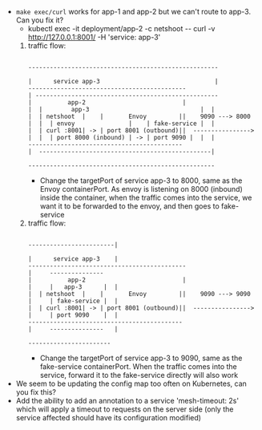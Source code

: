 * `make exec/curl` works for app-1 and app-2 but we can't route to app-3. Can you fix it?
  * kubectl exec -it deployment/app-2 -c netshoot  -- curl -v http://127.0.0.1:8001/  -H 'service: app-3'
  1. 
     traffic flow:
       ```
                                                                       -----------------------------------------------------
                                                                       |      service app-3                                |
       --------------------------------------------                    | ---------------------------------------------------
       |          app-2                           |                    |  |        app-3                               |  |
       |  | netshoot  |    |       Envoy         ||    9090 ---> 8000  |  |  | envoy               |    | fake-service |  | 
       |  | curl :8001| -> | port 8001 (outbound)||  ----------------> |  |  | port 8000 (inbound) | -> | port 9090 |  |  |
       -------------------------------------------                     |  ------------------------------------------------| 
                                                                       ----------------------------------------------------
       ```
       * Change the targetPort of service app-3 to 8000, same as the Envoy containerPort. As envoy is listening on 8000 (inbound) inside the container, when the traffic comes into the service, we want it to be forwarded to the envoy, and then goes to fake-service
  2.
     traffic flow:
     ```
                                                                     ------------------------|
                                                                     |      service app-3    |
     --------------------------------------------                    |     ---------------
     |          app-2                           |                    |     |   app-3      |  |
     |  | netshoot  |    |       Envoy         ||    9090 ---> 9090  |     | fake-service |  |
     |  | curl :8001| -> | port 8001 (outbound)||  ----------------> |     | port 9090    |  |
     -------------------------------------------                     |     ---------------   |
                                                                      -----------------------
     ```
     * Change the targetPort of service app-3 to 9090, same as the fake-service containerPort. When the traffic comes into the service, forward it to the fake-service directly will also work
* We seem to be updating the config map too often on Kubernetes, can you fix this?
* Add the ability to add an annotation to a service 'mesh-timeout: 2s' which will apply a timeout to requests on the server side (only the service affected should have its configuration modified)
